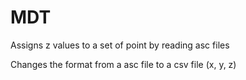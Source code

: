 # MDT
Assigns z values to a set of point by reading asc files

Changes the format from a asc file to a csv file (x, y, z)
